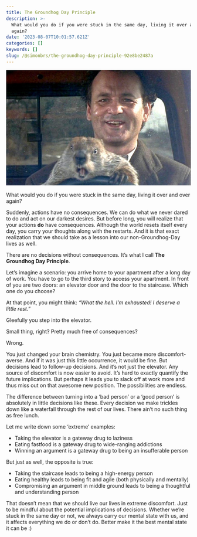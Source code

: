 ```yaml
---
title: The Groundhog Day Principle
description: >-
  What would you do if you were stuck in the same day, living it over and over
  again?
date: '2023-08-07T10:01:57.621Z'
categories: []
keywords: []
slug: /@simonbrs/the-groundhog-day-principle-92e8be2487a
---
```


![](img/0__fq7bGY1u1WKAssBI.jpg)

What would you do if you were stuck in the same day, living it over and over again?

Suddenly, actions have no consequences. We can do what we never dared to do and act on our darkest desires. But before long, you will realize that your actions **do** have consequences. Although the world resets itself every day, you carry your thoughts along with the restarts. And it is that exact realization that we should take as a lesson into our non-Groundhog-Day lives as well.

There are no decisions without consequences. It’s what I call **The Groundhog Day Principle**.

Let’s imagine a scenario: you arrive home to your apartment after a long day of work. You have to go to the third story to access your apartment. In front of you are two doors: an elevator door and the door to the staircase. Which one do you choose?

At that point, you might think: _“What the hell. I’m exhausted! I deserve a little rest.”_

Gleefully you step into the elevator.

Small thing, right? Pretty much free of consequences?

Wrong.

You just changed your brain chemistry. You just became more discomfort-averse. And if it was just this little occurrence, it would be fine. But decisions lead to follow-up decisions. And it’s not just the elevator. Any source of discomfort is now easier to avoid. It’s hard to exactly quantify the future implications. But perhaps it leads you to slack off at work more and thus miss out on that awesome new position. The possibilities are endless.

The difference between turning into a ‘bad person’ or a ‘good person’ is absolutely in little decisions like these. Every decision we make trickles down like a waterfall through the rest of our lives. There ain’t no such thing as free lunch.

Let me write down some ‘extreme’ examples:

*   Taking the elevator is a gateway drug to laziness
*   Eating fastfood is a gateway drug to wide-ranging addictions
*   Winning an argument is a gateway drug to being an insufferable person

But just as well, the opposite is true:

*   Taking the staircase leads to being a high-energy person
*   Eating healthy leads to being fit and agile (both physically and mentally)
*   Compromising an argument in middle ground leads to being a thoughtful and understanding person

That doesn’t mean that we should live our lives in extreme discomfort. Just to be mindful about the potential implications of decisions. Whether we’re stuck in the same day or not, we always carry our mental state with us, and it affects everything we do or don’t do. Better make it the best mental state it can be :)